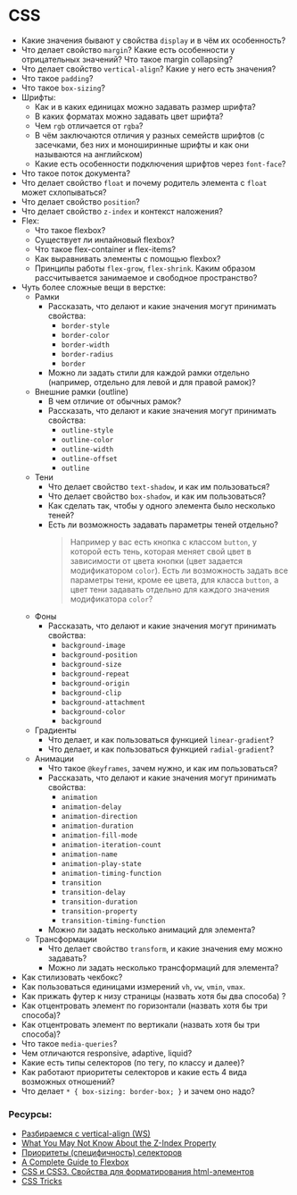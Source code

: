 # CSS

* Какие значения бывают у свойства `display` и в чём их особенность?
* Что делает свойство `margin`? Какие есть особенности у отрицательных значений? Что такое margin collapsing?
* Что делает свойство `vertical-align`? Какие у него есть значения?
* Что такое `padding`?
* Что такое `box-sizing`?
* Шрифты:
    * Как и в каких единицах можно задавать размер шрифта?
    * В каких форматах можно задавать цвет шрифта?
    * Чем `rgb` отличается от `rgba`?
    * В чём заключаются отличия у разных семейств шрифтов (с засечками, без них и моноширинные шрифты и как они называются на английском)
    * Какие есть особенности подключения шрифтов через `font-face`?
* Что такое поток документа?
* Что делает свойство `float` и почему родитель элемента с `float` может схлопываться?
* Что делает свойство `position`?
* Что делает свойство `z-index` и контекст наложения?
* Flex:
    * Что такое flexbox?
    * Существует ли инлайновый flexbox?
    * Что такое flex-container и flex-items?
    * Как выравнивать элементы с помощью flexbox?
    * Принципы работы `flex-grow`, `flex-shrink`. Каким образом рассчитывается занимаемое и свободное пространство?
* Чуть более сложные вещи в верстке:
    * Рамки
      * Рассказать, что делают и какие значения могут принимать свойства:
        * `border-style`
        * `border-color`
        * `border-width`
        * `border-radius`
        * `border`
      * Можно ли задать стили для каждой рамки отдельно (например, отдельно для левой и для правой рамок)?
    * Внешние рамки (outline)
      * В чем отличие от обычных рамок?
      * Рассказать, что делают и какие значения могут принимать свойства:
        * `outline-style`
        * `outline-color`
        * `outline-width`
        * `outline-offset`
        * `outline`
    * Тени
      * Что делает свойство `text-shadow`, и как им пользоваться?
      * Что делает свойство `box-shadow`, и как им пользоваться?
      * Как сделать так, чтобы у одного элемента было несколько теней?
      * Есть ли возможность задавать параметры теней отдельно?
        > Например у вас есть кнопка с классом `button`, у которой есть тень, которая меняет свой цвет в зависимости от цвета кнопки (цвет задается модификатором `color`). Есть ли возможность задать все параметры тени, кроме ее цвета, для класса `button`, а цвет тени задавать отдельно для каждого значения модификатора `color`?
    * Фоны
      * Рассказать, что делают и какие значения могут принимать свойства:
        * `background-image`
        * `background-position`
        * `background-size`
        * `background-repeat`
        * `background-origin`
        * `background-clip`
        * `background-attachment`
        * `background-color`
        * `background`
    * Градиенты
      * Что делает, и как пользоваться функцией `linear-gradient`?
      * Что делает, и как пользоваться функцией `radial-gradient`?
    * Анимации
      * Что такое `@keyframes`, зачем нужно, и как им пользоваться?
      * Рассказать, что делают и какие значения могут принимать свойства:
        * `animation`
        * `animation-delay`
        * `animation-direction`
        * `animation-duration`
        * `animation-fill-mode`
        * `animation-iteration-count`
        * `animation-name`
        * `animation-play-state`
        * `animation-timing-function`
        * `transition`
        * `transition-delay`
        * `transition-duration`
        * `transition-property`
        * `transition-timing-function`
      * Можно ли задать несколько анимаций для элемента?
    * Трансформации
      * Что делает свойство `transform`, и какие значения ему можно задавать?
      * Можно ли задать несколько трансформаций для элемента?
* Как стилизовать чекбокс?
* Как пользоваться единицами измерений `vh`, `vw`, `vmin`, `vmax`.
* Как прижать футер к низу страницы (назвать хотя бы два способа) ?
* Как отцентровать элемент по горизонтали (назвать хотя бы три способа)?
* Как отцентровать элемент по вертикали (назвать хотя бы три способа)?
* Что такое `media-queries`?
* Чем отличаются responsive, adaptive, liquid?
* Какие есть типы селекторов (по тегу, по классу и далее)?
* Как работают приоритеты селекторов и какие есть 4 вида возможных отношений?
* Что делает `* { box-sizing: border-box; }` и зачем оно надо?


### Ресурсы:
* [Разбираемся с vertical-align (WS)](https://web-standards.ru/articles/vertical-align/)
* [What You May Not Know About the Z-Index Property](https://webdesign.tutsplus.com/articles/what-you-may-not-know-about-the-z-index-property--webdesign-16892)
* [Приоритеты (специфичность) селекторов](https://habr.com/ru/post/137588/)
* [A Complete Guide to Flexbox](https://css-tricks.com/snippets/css/a-guide-to-flexbox/)
* [CSS и CSS3. Свойства для форматирования html-элементов](https://html5book.ru/css-css3/)
* [CSS Tricks](https://css-tricks.com/)
